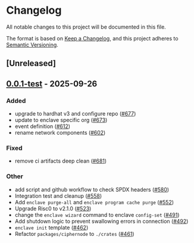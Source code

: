 # Changelog
All notable changes to this project will be documented in this file.

The format is based on [Keep a Changelog](https://keepachangelog.com/en/1.0.0/),
and this project adheres to [Semantic Versioning](https://semver.org/spec/v2.0.0.html).

## [Unreleased]

## [0.0.1-test](https://github.com/gnosisguild/enclave/releases/tag/e3-entrypoint-v0.0.1-test) - 2025-09-26

### Added
- upgrade to hardhat v3 and configure repo ([#677](https://github.com/gnosisguild/enclave/pull/677))
- update to enclave specific org ([#673](https://github.com/gnosisguild/enclave/pull/673))
- event definition ([#612](https://github.com/gnosisguild/enclave/pull/612))
- rename network components ([#602](https://github.com/gnosisguild/enclave/pull/602))

### Fixed
- remove ci artifacts deep clean ([#681](https://github.com/gnosisguild/enclave/pull/681))

### Other
- add script and github workflow to check SPDX headers ([#580](https://github.com/gnosisguild/enclave/pull/580))
- Integration test and cleanup ([#558](https://github.com/gnosisguild/enclave/pull/558))
- Add `enclave purge-all` and `enclave program cache purge`  ([#552](https://github.com/gnosisguild/enclave/pull/552))
- Upgrade Risc0 to v2.1.0 ([#523](https://github.com/gnosisguild/enclave/pull/523))
- change the `enclave wizard` command to enclave `config-set` ([#491](https://github.com/gnosisguild/enclave/pull/491))
- Add shutdown logic to prevent swallowing errors in connection ([#492](https://github.com/gnosisguild/enclave/pull/492))
- `enclave init` template ([#462](https://github.com/gnosisguild/enclave/pull/462))
- Refactor `packages/ciphernode` to `./crates` ([#461](https://github.com/gnosisguild/enclave/pull/461))
